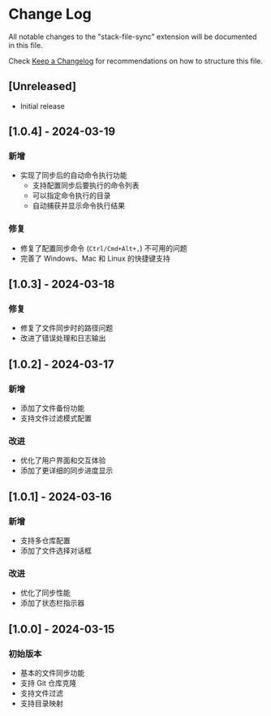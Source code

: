 # Change Log

All notable changes to the "stack-file-sync" extension will be documented in this file.

Check [Keep a Changelog](http://keepachangelog.com/) for recommendations on how to structure this file.

## [Unreleased]

- Initial release

## [1.0.4] - 2024-03-19

### 新增

- 实现了同步后的自动命令执行功能
  - 支持配置同步后要执行的命令列表
  - 可以指定命令执行的目录
  - 自动捕获并显示命令执行结果

### 修复

- 修复了配置同步命令 (`Ctrl/Cmd+Alt+,`) 不可用的问题
- 完善了 Windows、Mac 和 Linux 的快捷键支持

## [1.0.3] - 2024-03-18

### 修复

- 修复了文件同步时的路径问题
- 改进了错误处理和日志输出

## [1.0.2] - 2024-03-17

### 新增

- 添加了文件备份功能
- 支持文件过滤模式配置

### 改进

- 优化了用户界面和交互体验
- 添加了更详细的同步进度显示

## [1.0.1] - 2024-03-16

### 新增

- 支持多仓库配置
- 添加了文件选择对话框

### 改进

- 优化了同步性能
- 添加了状态栏指示器

## [1.0.0] - 2024-03-15

### 初始版本

- 基本的文件同步功能
- 支持 Git 仓库克隆
- 支持文件过滤
- 支持目录映射
